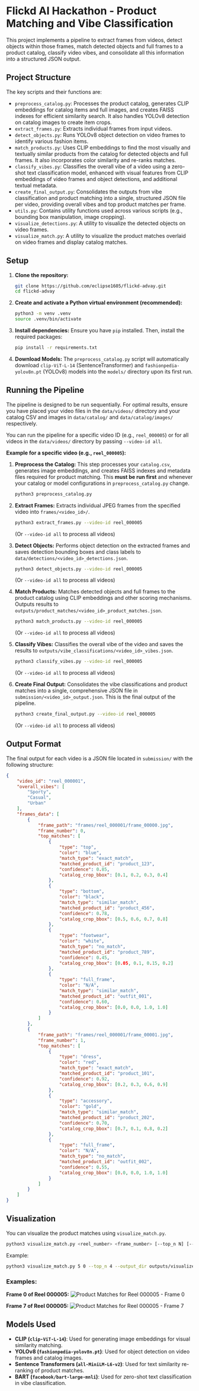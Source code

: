 # Flickd AI Hackathon - Product Matching and Vibe Classification

This project implements a pipeline to extract frames from videos, detect objects within those frames, match detected objects and full frames to a product catalog, classify video vibes, and consolidate all this information into a structured JSON output.

## Project Structure

The key scripts and their functions are:

*   `preprocess_catalog.py`: Processes the product catalog, generates CLIP embeddings for catalog items and full images, and creates FAISS indexes for efficient similarity search. It also handles YOLOv8 detection on catalog images to create item crops.
*   `extract_frames.py`: Extracts individual frames from input videos.
*   `detect_objects.py`: Runs YOLOv8 object detection on video frames to identify various fashion items.
*   `match_products.py`: Uses CLIP embeddings to find the most visually and textually similar products from the catalog for detected objects and full frames. It also incorporates color similarity and re-ranks matches.
*   `classify_vibes.py`: Classifies the overall vibe of a video using a zero-shot text classification model, enhanced with visual features from CLIP embeddings of video frames and object detections, and additional textual metadata.
*   `create_final_output.py`: Consolidates the outputs from vibe classification and product matching into a single, structured JSON file per video, providing overall vibes and top product matches per frame.
*   `utils.py`: Contains utility functions used across various scripts (e.g., bounding box manipulation, image cropping).
*   `visualize_detections.py`: A utility to visualize the detected objects on video frames.
*   `visualize_match.py`: A utility to visualize the product matches overlaid on video frames and display catalog matches.

## Setup

1.  **Clone the repository:**
    ```bash
    git clone https://github.com/eclipse1605/flickd-advay.git
    cd flickd-advay
    ```

2.  **Create and activate a Python virtual environment (recommended):**
    ```bash
    python3 -m venv .venv
    source .venv/bin/activate
    ```

3.  **Install dependencies:**
    Ensure you have `pip` installed. Then, install the required packages:
    ```bash
    pip install -r requirements.txt
    ```

4.  **Download Models:**
    The `preprocess_catalog.py` script will automatically download `clip-ViT-L-14` (SentenceTransformer) and `fashionpedia-yolov8n.pt` (YOLOv8) models into the `models/` directory upon its first run.

## Running the Pipeline

The pipeline is designed to be run sequentially. For optimal results, ensure you have placed your video files in the `data/videos/` directory and your catalog CSV and images in `data/catalog/` and `data/catalog/images/` respectively.

You can run the pipeline for a specific video ID (e.g., `reel_000005`) or for all videos in the `data/videos/` directory by passing `--video-id all`.

**Example for a specific video (e.g., `reel_000005`):**

1.  **Preprocess the Catalog:**
    This step processes your `catalog.csv`, generates image embeddings, and creates FAISS indexes and metadata files required for product matching. This **must be run first** and whenever your catalog or model configurations in `preprocess_catalog.py` change.
    ```bash
    python3 preprocess_catalog.py
    ```

2.  **Extract Frames:**
    Extracts individual JPEG frames from the specified video into `frames/<video_id>/`.
    ```bash
    python3 extract_frames.py --video-id reel_000005
    ```
    (Or `--video-id all` to process all videos)

3.  **Detect Objects:**
    Performs object detection on the extracted frames and saves detection bounding boxes and class labels to `data/detections/<video_id>_detections.json`.
    ```bash
    python3 detect_objects.py --video-id reel_000005
    ```
    (Or `--video-id all` to process all videos)

4.  **Match Products:**
    Matches detected objects and full frames to the product catalog using CLIP embeddings and other scoring mechanisms. Outputs results to `outputs/product_matches/<video_id>_product_matches.json`.
    ```bash
    python3 match_products.py --video-id reel_000005
    ```
    (Or `--video-id all` to process all videos)

5.  **Classify Vibes:**
    Classifies the overall vibe of the video and saves the results to `outputs/vibe_classifications/<video_id>_vibes.json`.
    ```bash
    python3 classify_vibes.py --video-id reel_000005
    ```
    (Or `--video-id all` to process all videos)

6.  **Create Final Output:**
    Consolidates the vibe classifications and product matches into a single, comprehensive JSON file in `submission/<video_id>_output.json`. This is the final output of the pipeline.
    ```bash
    python3 create_final_output.py --video-id reel_000005
    ```
    (Or `--video-id all` to process all videos)

## Output Format

The final output for each video is a JSON file located in `submission/` with the following structure:

```json
{
    "video_id": "reel_000001",
    "overall_vibes": [
        "Sporty",
        "Casual",
        "Urban"
    ],
    "frames_data": [
        {
            "frame_path": "frames/reel_000001/frame_00000.jpg",
            "frame_number": 0,
            "top_matches": [
                {
                    "type": "top",
                    "color": "blue",
                    "match_type": "exact_match",
                    "matched_product_id": "product_123",
                    "confidence": 0.85,
                    "catalog_crop_bbox": [0.1, 0.2, 0.3, 0.4]
                },
                {
                    "type": "bottom",
                    "color": "black",
                    "match_type": "similar_match",
                    "matched_product_id": "product_456",
                    "confidence": 0.78,
                    "catalog_crop_bbox": [0.5, 0.6, 0.7, 0.8]
                },
                {
                    "type": "footwear",
                    "color": "white",
                    "match_type": "no_match",
                    "matched_product_id": "product_789",
                    "confidence": 0.45,
                    "catalog_crop_bbox": [0.05, 0.1, 0.15, 0.2]
                },
                {
                    "type": "full_frame",
                    "color": "N/A",
                    "match_type": "similar_match",
                    "matched_product_id": "outfit_001",
                    "confidence": 0.60,
                    "catalog_crop_bbox": [0.0, 0.0, 1.0, 1.0]
                }
            ]
        },
        {
            "frame_path": "frames/reel_000001/frame_00001.jpg",
            "frame_number": 1,
            "top_matches": [
                {
                    "type": "dress",
                    "color": "red",
                    "match_type": "exact_match",
                    "matched_product_id": "product_101",
                    "confidence": 0.92,
                    "catalog_crop_bbox": [0.2, 0.3, 0.6, 0.9]
                },
                {
                    "type": "accessory",
                    "color": "gold",
                    "match_type": "similar_match",
                    "matched_product_id": "product_202",
                    "confidence": 0.70,
                    "catalog_crop_bbox": [0.7, 0.1, 0.8, 0.2]
                },
                {
                    "type": "full_frame",
                    "color": "N/A",
                    "match_type": "no_match",
                    "matched_product_id": "outfit_002",
                    "confidence": 0.55,
                    "catalog_crop_bbox": [0.0, 0.0, 1.0, 1.0]
                }
            ]
        }
    ]
}
```

## Visualization

You can visualize the product matches using `visualize_match.py`.

```bash
python3 visualize_match.py <reel_number> <frame_number> [--top_n N] [--output_dir <directory>]
```
Example:
```bash
python3 visualize_match.py 5 0 --top_n 4 --output_dir outputs/visualized_matches
```

### Examples:

**Frame 0 of Reel 000005:**
![Product Matches for Reel 000005 - Frame 0](outputs/visualized_matches/reel_000005/product_matches_reel_000005_frame_00000.png)

**Frame 7 of Reel 000005:**
![Product Matches for Reel 000005 - Frame 7](outputs/visualized_matches/reel_000005/product_matches_reel_000005_frame_00007.png)

## Models Used

*   **CLIP (`clip-ViT-L-14`)**: Used for generating image embeddings for visual similarity matching.
*   **YOLOv8 (`fashionpedia-yolov8n.pt`)**: Used for object detection on video frames and catalog images.
*   **Sentence Transformers (`all-MiniLM-L6-v2`)**: Used for text similarity re-ranking of product matches.
*   **BART (`facebook/bart-large-mnli`)**: Used for zero-shot text classification in vibe classification.
